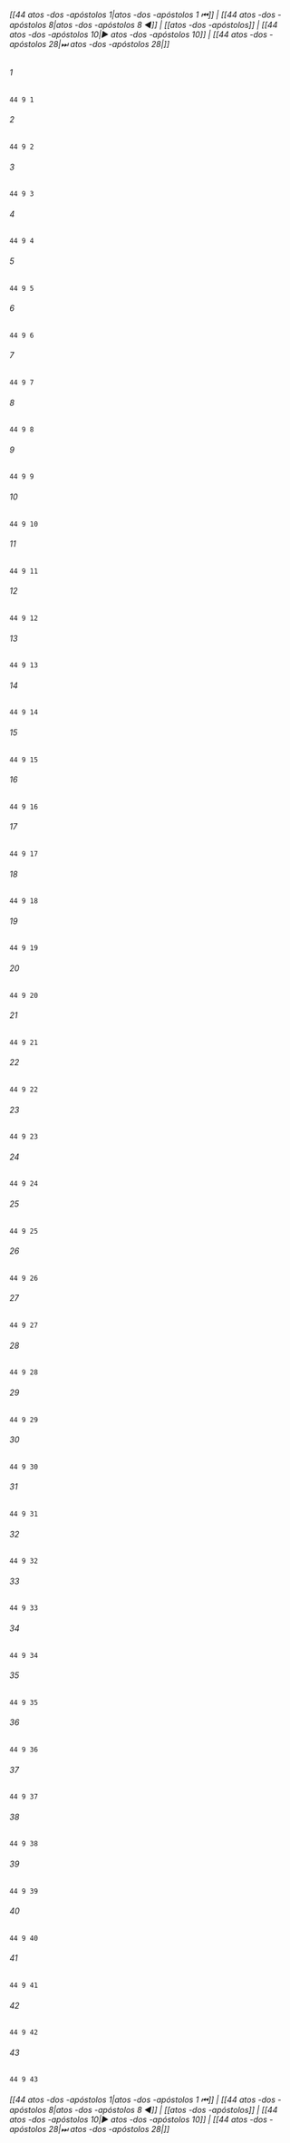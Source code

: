 
###### [[44 atos -dos -apóstolos 1|atos -dos -apóstolos 1 ⏮]] | [[44 atos -dos -apóstolos 8|atos -dos -apóstolos 8 ◀]] | [[atos -dos -apóstolos]] | [[44 atos -dos -apóstolos 10|▶ atos -dos -apóstolos 10]] | [[44 atos -dos -apóstolos 28|⏭ atos -dos -apóstolos 28|]]

###### 1
``` verse
44 9 1 
```
###### 2
``` verse
44 9 2 
```
###### 3
``` verse
44 9 3 
```
###### 4
``` verse
44 9 4 
```
###### 5
``` verse
44 9 5 
```
###### 6
``` verse
44 9 6 
```
###### 7
``` verse
44 9 7 
```
###### 8
``` verse
44 9 8 
```
###### 9
``` verse
44 9 9 
```
###### 10
``` verse
44 9 10 
```
###### 11
``` verse
44 9 11 
```
###### 12
``` verse
44 9 12 
```
###### 13
``` verse
44 9 13 
```
###### 14
``` verse
44 9 14 
```
###### 15
``` verse
44 9 15 
```
###### 16
``` verse
44 9 16 
```
###### 17
``` verse
44 9 17 
```
###### 18
``` verse
44 9 18 
```
###### 19
``` verse
44 9 19 
```
###### 20
``` verse
44 9 20 
```
###### 21
``` verse
44 9 21 
```
###### 22
``` verse
44 9 22 
```
###### 23
``` verse
44 9 23 
```
###### 24
``` verse
44 9 24 
```
###### 25
``` verse
44 9 25 
```
###### 26
``` verse
44 9 26 
```
###### 27
``` verse
44 9 27 
```
###### 28
``` verse
44 9 28 
```
###### 29
``` verse
44 9 29 
```
###### 30
``` verse
44 9 30 
```
###### 31
``` verse
44 9 31 
```
###### 32
``` verse
44 9 32 
```
###### 33
``` verse
44 9 33 
```
###### 34
``` verse
44 9 34 
```
###### 35
``` verse
44 9 35 
```
###### 36
``` verse
44 9 36 
```
###### 37
``` verse
44 9 37 
```
###### 38
``` verse
44 9 38 
```
###### 39
``` verse
44 9 39 
```
###### 40
``` verse
44 9 40 
```
###### 41
``` verse
44 9 41 
```
###### 42
``` verse
44 9 42 
```
###### 43
``` verse
44 9 43 
```

###### [[44 atos -dos -apóstolos 1|atos -dos -apóstolos 1 ⏮]] | [[44 atos -dos -apóstolos 8|atos -dos -apóstolos 8 ◀]] | [[atos -dos -apóstolos]] | [[44 atos -dos -apóstolos 10|▶ atos -dos -apóstolos 10]] | [[44 atos -dos -apóstolos 28|⏭ atos -dos -apóstolos 28|]]

